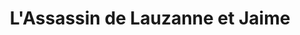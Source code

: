 ---
layout: page
title: L'Assassin de Lauzanne et Jaime
permalink: /assassin/
slider:
  text_color: white
  shadow_color: white
  slides:
    - image: /images/2011/Assassin/Spectacle_theatre_21052011_068.JPG
    - image: /images/2011/Assassin/Spectacle_theatre_21052011_070.JPG
    - image: /images/2011/Assassin/Spectacle_theatre_21052011_071bis.jpg
    - image: /images/2011/Assassin/Spectacle_theatre_21052011_072bis.jpg
    - image: /images/2011/Assassin/Spectacle_theatre_21052011_075bis.jpg
    - image: /images/2011/Assassin/Spectacle_theatre_21052011_076.JPG
    - image: /images/2011/Assassin/Spectacle_theatre_21052011_077.JPG
    - image: /images/2011/Assassin/Spectacle_theatre_21052011_079.JPG
    - image: /images/2011/Assassin/Spectacle_theatre_21052011_080.jpg
    - image: /images/2011/Assassin/Spectacle_theatre_21052011_081.JPG
    - image: /images/2011/Assassin/Spectacle_theatre_21052011_082.JPG
    - image: /images/2011/Assassin/Spectacle_theatre_21052011_084.JPG
    - image: /images/2011/Assassin/Spectacle_theatre_21052011_085.JPG
    - image: /images/2011/Assassin/Spectacle_theatre_21052011_087bis.jpg
    - image: /images/2011/Assassin/Spectacle_theatre_21052011_088.JPG
    - image: /images/2011/Assassin/Spectacle_theatre_21052011_091.JPG
    - image: /images/2011/Assassin/Spectacle_theatre_21052011_092bis.jpg
    - image: /images/2011/Assassin/Spectacle_theatre_21052011_094.JPG
    - image: /images/2011/Assassin/Spectacle_theatre_21052011_095.JPG
    - image: /images/2011/Assassin/Spectacle_theatre_21052011_096bis.jpg
    - image: /images/2011/Assassin/Spectacle_theatre_21052011_097.JPG
    - image: /images/2011/Assassin/Spectacle_theatre_21052011_098.JPG
    - image: /images/2011/Assassin/Spectacle_theatre_21052011_099bis.jpg
    - image: /images/2011/Assassin/Spectacle_theatre_21052011_100.JPG
    - image: /images/2011/Assassin/Spectacle_theatre_21052011_101.JPG
    - image: /images/2011/Assassin/Spectacle_theatre_21052011_102.JPG
    - image: /images/2011/Assassin/Spectacle_theatre_21052011_104.JPG
    - image: /images/2011/Assassin/Spectacle_theatre_21052011_106.JPG
    - image: /images/2011/Assassin/Spectacle_theatre_21052011_107bis.jpg
    - image: /images/2011/Assassin/Spectacle_theatre_21052011_108.JPG
    - image: /images/2011/Assassin/Spectacle_theatre_21052011_109.JPG
    - image: /images/2011/Assassin/Spectacle_theatre_21052011_110.JPG
    - image: /images/2011/Assassin/Spectacle_theatre_21052011_111.JPG
    - image: /images/2011/Assassin/Spectacle_theatre_21052011_112.JPG
    - image: /images/2011/Assassin/Spectacle_theatre_21052011_113.JPG
    - image: /images/2011/Assassin/Spectacle_theatre_21052011_115.JPG
    - image: /images/2011/Assassin/Spectacle_theatre_21052011_116.JPG
    - image: /images/2011/Assassin/Spectacle_theatre_21052011_117.JPG
    - image: /images/2011/Assassin/Spectacle_theatre_21052011_118bis.jpg
    - image: /images/2011/Assassin/Spectacle_theatre_21052011_119.JPG
    - image: /images/2011/Assassin/Spectacle_theatre_21052011_122.JPG
    - image: /images/2011/Assassin/Spectacle_theatre_21052011_125_ter.jpg
    - image: /images/2011/Assassin/Spectacle_theatre_21052011_128.JPG

---